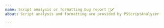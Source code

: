 ```yaml
---
name: Script analysis or formatting bug report 🚦🖌️
about: Script analysis and formatting are provided by PSScriptAnalyzer. Before submitting a script analysis or formatting issue, check to see whether the issue lies with PSScriptAnalyzer or with the VSCode PowerShell extension.

---
```


<!--

Before submitting a formatting or script analysis issue,
please check the relevant PSScriptAnalyzer command in a PowerShell console *outside* of VSCode.

Script analysis issues:
```powershell
Invoke-ScriptAnalyzer -Path './path/to/your/script.ps1'
```

Formatting issues:
```powershell
Get-Content -Raw './path/to/your/script.ps1' | Invoke-Formatter
```

If the problem occurs in the console, please submit a new issue with [PSScriptAnalyzer](https://github.com/powershell/PSScriptAnalyzer/issues).

If it does not occur in the console, it may be a PowerShell extension bug -- please open an issue here.

(For information on using the PSScriptAnalyzer module, see [here](https://github.com/PowerShell/PSScriptAnalyzer#usage))

-->
